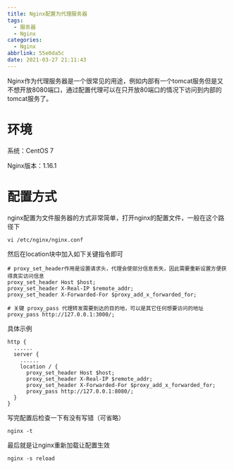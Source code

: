 ```yaml
---
title: Nginx配置为代理服务器
tags:
  - 服务器
  - Nginx
categories:
  - Nginx
abbrlink: 55e0da5c
date: 2021-03-27 21:11:43
---
```


Nginx作为代理服务器是一个很常见的用途，例如内部有一个tomcat服务但是又不想开放8080端口，通过配置代理可以在只开放80端口的情况下访问到内部的tomcat服务了。

<!-- more -->

# 环境

系统：CentOS 7

Nginx版本：1.16.1



# 配置方式

nginx配置为文件服务器的方式非常简单，打开nginx的配置文件，一般在这个路径下

``` shell
vi /etc/nginx/nginx.conf
```

然后在location块中加入如下关键指令即可

```shell
# proxy_set_header作用是设置请求头，代理会使部分信息丢失，因此需要重新设置方便获得真实访问信息
proxy_set_header Host $host;
proxy_set_header X-Real-IP $remote_addr;
proxy_set_header X-Forwarded-For $proxy_add_x_forwarded_for;

# 关键 proxy_pass 代理转发需要到达的目的地，可以是其它任何想要访问的地址
proxy_pass http://127.0.0.1:3000/;
```

具体示例

```shell
http {
  ......
  server {
    ......
    location / {
      proxy_set_header Host $host;
      proxy_set_header X-Real-IP $remote_addr;
      proxy_set_header X-Forwarded-For $proxy_add_x_forwarded_for;
      proxy_pass http://127.0.0.1:8080/;
  }
}
```

写完配置后检查一下有没有写错（可省略）

```shell
nginx -t
```

最后就是让nginx重新加载让配置生效

```shell
nginx -s reload
```